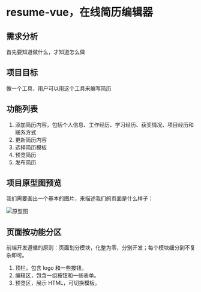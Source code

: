 # resume-vue，在线简历编辑器

## 需求分析

首先要知道做什么，才知道怎么做

## 项目目标

做一个工具，用户可以用这个工具来编写简历

## 功能列表

1. 添加简历内容，包括个人信息、工作经历、学习经历、获奖情况、项目经历和联系方式
1. 更新简历内容
1. 选择简历模板
1. 预览简历
1. 发布简历

## 项目原型图预览

我们需要画出一个基本的图片，来描述我们的页面是什么样子：

![原型图](https://camo.githubusercontent.com/b95cc223d017996c31f1d110085a872308c5cace/687474703a2f2f69312e7069696d672e636f6d2f3536373537312f303464636233383831303336666664652e706e67)

## 页面按功能分区

前端开发遵循的原则：页面划分模块，化整为零，分别开发；每个模块细分到不复杂即可。

1. 顶栏，包含 logo 和一些按钮。
1. 编辑区，包含一组按钮和一些表单。
1. 预览区，展示 HTML，可切换模板。